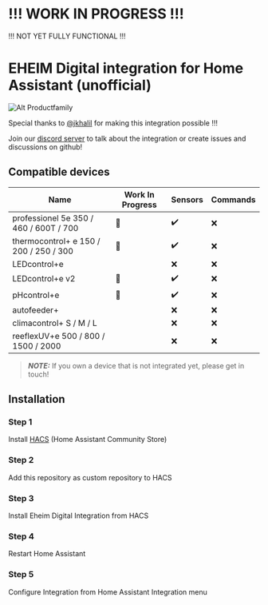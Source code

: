 # !!! WORK IN PROGRESS !!!
!!! NOT YET FULLY FUNCTIONAL !!!


# EHEIM Digital integration for Home Assistant (unofficial) 

![Alt Productfamily](https://eheim.com/media/image/2d/b5/2c/EHEIM-digital_banner-collage-alle-produkte_1980x1100.jpg)

Special thanks to [@jkhalil](https://github.com/jkhalil) for making this integration possible !!!


Join our [discord server](https://discord.gg/bHDHqMyuDy) to talk about the integration or create issues and discussions on github!


## Compatible devices
| Name | Work In Progress | Sensors | Commands |
| --- | --- | --- | --- |
| professionel 5e 350 / 460 / 600T / 700 | :monocle_face: | ✔️ | ❌ |
| thermocontrol+ e 150 / 200 / 250 / 300 | :monocle_face: | ✔️ | ❌ |
| LEDcontrol+e |  | ❌ | ❌ |
| LEDcontrol+e v2 | :monocle_face: | ✔️ |❌ |
| pHcontrol+e | :monocle_face: | ✔️ | ❌ |
| autofeeder+ |  | ❌ | ❌ |
| climacontrol+ S / M / L |  | ❌ | ❌ |
| reeflexUV+e 500 / 800 / 1500 / 2000 |  | ❌ | ❌ |
> **_NOTE:_** If you own a device that is not integrated yet, please get in touch! 


## Installation

### Step 1
Install [HACS](https://github.com/custom-components/hacs) (Home Assistant Community Store)

### Step 2
Add this repository as custom repository to HACS

### Step 3
Install Eheim Digital Integration from HACS 

### Step 4
Restart Home Assistant

### Step 5
Configure Integration from Home Assistant Integration menu

